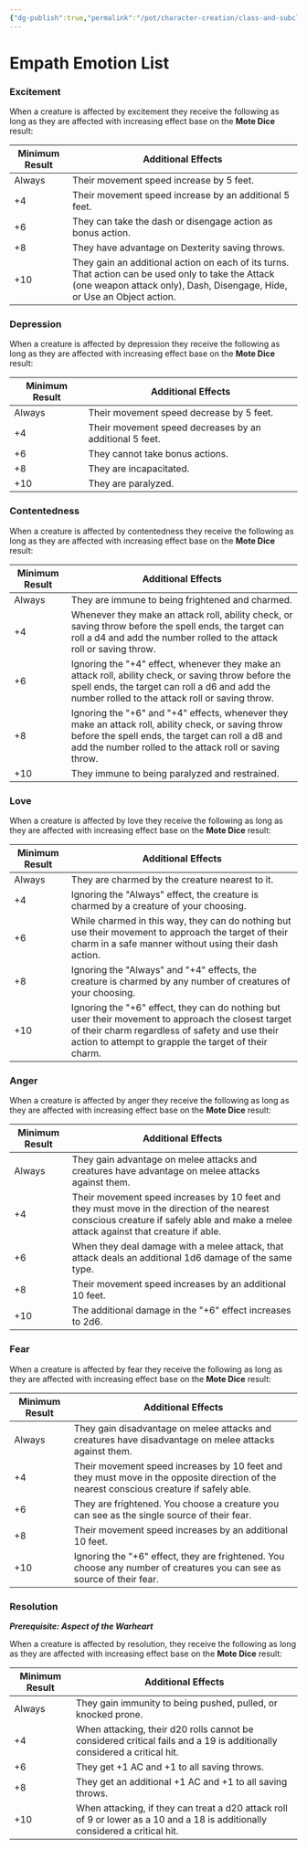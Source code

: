 ```yaml
---
{"dg-publish":true,"permalink":"/pot/character-creation/class-and-subclasses/empath-emotions-list-v1/","tags":["empath"]}
---
```



# Empath Emotion List

### Excitement

 When a creature is affected by excitement they receive the following as long as they are affected with increasing effect base on the **Mote Dice** result: 

| Minimum Result | Additional Effects                                                                                                                                                             |
| -------------- | ------------------------------------------------------------------------------------------------------------------------------------------------------------------------------ |
| Always         | Their movement speed increase by 5 feet.                                                                                                                                       |
| +4             | Their movement speed increase by an additional 5 feet.                                                                                                                         |
| +6             | They can take the dash or disengage action as bonus action.                                                                                                                    |
| +8             | They have advantage on Dexterity saving throws.                                                                                                                                |
| +10            | They gain an additional action on each of its turns. That action can be used only to take the Attack (one weapon attack only), Dash, Disengage, Hide, or Use an Object action. |


### Depression

When a creature is affected by depression they receive the following as long as they are affected with increasing effect base on the **Mote Dice** result: 

| Minimum Result | Additional Effects                                      |
| -------------- | ------------------------------------------------------- |
| Always         | Their movement speed decrease by 5 feet.                |
| +4             | Their movement speed decreases by an additional 5 feet. |
| +6             | They cannot take bonus actions.                         |
| +8             | They are incapacitated.                                 |
| +10            | They are paralyzed.                                     |

### Contentedness

When a creature is affected by contentedness they receive the following as long as they are affected with increasing effect base on the **Mote Dice** result: 

| Minimum Result | Additional Effects                                                                                                                                                                                                  |
| -------------- | ------------------------------------------------------------------------------------------------------------------------------------------------------------------------------------------------------------------- |
| Always         | They are immune to being frightened and charmed.                                                                                                                                                                    |
| +4             | Whenever they make an attack roll, ability check, or saving throw before the spell ends, the target can roll a d4 and add the number rolled to the attack roll or saving throw.                                     |
| +6             | Ignoring the "+4" effect, whenever they make an attack roll, ability check, or saving throw before the spell ends, the target can roll a d6 and add the number rolled to the attack roll or saving throw.           |
| +8             | Ignoring the "+6" and "+4" effects, whenever they make an attack roll, ability check, or saving throw before the spell ends, the target can roll a d8 and add the number rolled to the attack roll or saving throw. |
| +10            | They immune to being paralyzed and restrained.                                                                                                                                                                      |

### Love 

When a creature is affected by love they receive the following as long as they are affected with increasing effect base on the **Mote Dice** result: 

| Minimum Result | Additional Effects                                                                                                                                                                                             |
| -------------- | -------------------------------------------------------------------------------------------------------------------------------------------------------------------------------------------------------------- |
| Always         | They are charmed by the creature nearest to it.                                                                                                                                                                |
| +4             | Ignoring the "Always" effect, the creature is charmed by a creature of your choosing.                                                                                                                          |
| +6             | While charmed in this way, they can do nothing but use their movement to approach the target of their charm in a safe manner without using their dash action.                                                  |
| +8             | Ignoring the "Always" and "+4" effects, the creature is charmed by any number of creatures of your choosing.                                                                                                   |
| +10            | Ignoring the "+6" effect, they can do nothing but user their movement to approach the closest target of their charm regardless of safety and use their action to attempt to grapple the target of their charm. |


### Anger

 When a creature is affected by anger they receive the following as long as they are affected with increasing effect base on the **Mote Dice** result: 

| Minimum Result | Additional Effects                                                                                                                                                                    |
| -------------- | ------------------------------------------------------------------------------------------------------------------------------------------------------------------------------------- |
| Always         | They gain advantage on melee attacks and creatures have advantage on melee attacks against them.                                                                                      |
| +4             | Their movement speed increases by 10 feet and they must move in the direction of the nearest conscious creature if safely able and make a melee attack against that creature if able. |
| +6             | When they deal damage with a melee attack, that attack deals an additional 1d6 damage of the same type.                                                                               |
| +8             | Their movement speed increases by an additional 10 feet.                                                                                                                              |
| +10            | The additional damage in the "+6" effect increases to 2d6.                                                                                                                            |

### Fear

 When a creature is affected by fear they receive the following as long as they are affected with increasing effect base on the **Mote Dice** result: 

| Minimum Result | Additional Effects                                                                                                                       |
| -------------- | ---------------------------------------------------------------------------------------------------------------------------------------- |
| Always         | They gain disadvantage on melee attacks and creatures have disadvantage on melee attacks against them.                                   |
| +4             | Their movement speed increases by 10 feet and they must move in the opposite direction of the nearest conscious creature if safely able. |
| +6             | They are frightened. You choose a creature you can see as the single source of their fear.                                               |
| +8             | Their movement speed increases by an additional 10 feet.                                                                                 |
| +10            | Ignoring the "+6" effect, they are frightened. You choose any number of creatures you can see as source of their fear.                   |

### Resolution

***Prerequisite: Aspect of the Warheart***

When a creature is affected by resolution, they receive the following as long as they are affected with increasing effect base on the **Mote Dice** result: 

| Minimum Result | Additional Effects                                                                                                            |
| -------------- | ----------------------------------------------------------------------------------------------------------------------------- |
| Always         | They gain immunity to being pushed, pulled, or knocked prone.                                                                 |
| +4             | When attacking, their d20 rolls cannot be considered critical fails and a 19 is additionally considered a critical hit.       |
| +6             | They get +1 AC and +1 to all saving throws.                                                                                   |
| +8             | They get an additional +1 AC and +1 to all saving throws.                                                                     |
| +10            | When attacking, if they can treat a d20 attack roll of 9 or lower as a 10 and a 18 is additionally considered a critical hit. |
